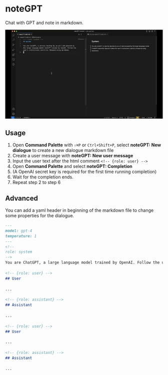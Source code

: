 # noteGPT

Chat with GPT and note in markdown.

![](./usage.gif)

## Usage

1. Open **Command Palette** with `⇧⌘P` or `Ctrl+Shift+P`, select **noteGPT: New dialogue** to create a new dialogue markdown file
2. Create a user message with **noteGPT: New user message**
3. Input the user text after the html comment `<!-- {role: user} -->`
4. Open **Command Palette** and select **noteGPT: Completion**
5. (A OpenAI secret key is required for the first time running completion)
6. Wait for the completion ends.
7. Repeat step 2 to step 6

## Advanced

You can add a yaml header in beginning of the markdown file to change some properties for the dialogue.

```markdown
---
model: gpt-4
temperature: 1
---
<!--
role: system
-->
You are ChatGPT, a large language model trained by OpenAI. Follow the user's instructions carefully. Respond using markdown.

<!-- {role: user} -->
## User

...

<!-- {role: assistant} -->
## Assistant

...

<!-- {role: user} -->
## User

...

<!-- {role: assistant} -->
## Assistant

...
```
